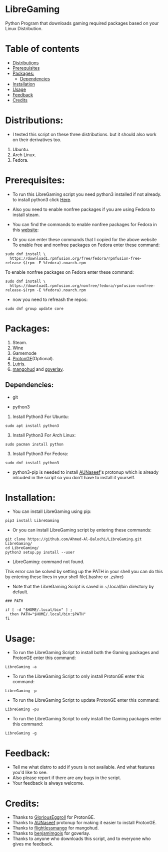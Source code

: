 # LibreGaming
Python Program that downloads gaming required packages based on your Linux Distribution.


Table of contents
=================

 - [Distributions](#Distributions)
 - [Prerequisites](#Prerequisites)
 - [Packages:](#Packages)
    - [Dependencies](#Dependencies)
 - [Installation](#Installation)
 - [Usage](#Usage)
 - [Feedback](#Feedback)
 - [Credits](#Credits)


# Distributions:
* I tested this script on these three distributions. but it should also work on their derivatives too.
1. Ubuntu.
2. Arch Linux.
3. Fedora.

# Prerequisites:
* To run this LibreGaming script you need python3 installed if not already. to install python3 click [Here](https://github.com/Ahmed-Al-Balochi/LibreGaming#dependencies).
* Also you need to enable nonfree packages if you are using Fedora to install steam.
* You can find the commands to enable nonfree packages for Fedora in this [website](https://docs.fedoraproject.org/en-US/quick-docs/setup_rpmfusion/#proc_enabling-the-rpmfusion-repositories-using-command-line-utilities_enabling-the-rpmfusion-repositories):

* Or you can enter these commands that I copied for the above website
To enable free and nonfree packages on Fedora enter these command:
```
sudo dnf install \
  https://download1.rpmfusion.org/free/fedora/rpmfusion-free-release-$(rpm -E %fedora).noarch.rpm
```
To enable nonfree packages on Fedora enter these command:
```
sudo dnf install \
  https://download1.rpmfusion.org/nonfree/fedora/rpmfusion-nonfree-release-$(rpm -E %fedora).noarch.rpm
```
* now you need to refreash the repos:
```
sudo dnf group update core
```

# Packages:
1. Steam.
2. Wine
3. Gamemode
4. [ProtonGE](https://github.com/GloriousEggroll/proton-ge-custom)(Optional).
5. [Lutris](https://github.com/lutris/lutris.git).
6. [mangohud](https://github.com/flightlessmango/MangoHud.git) and [goverlay](https://github.com/benjamimgois/goverlay.git).

## Dependencies:
* git

* python3
1. Install Python3 For Ubuntu:
```
sudo apt install python3
```
3. Install Python3 For Arch Linux:
```
sudo pacman install python
```
3. Install Python3 For Fedora:
```
sudo dnf install python3
```
* python3-pip is needed to install [AUNaseef](https://github.com/AUNaseef/protonup.git)'s protonup which is already inlcuded in the script so you don't have to install it yourself.

# Installation:
* You can install LibreGaming using pip:
```
pip3 install LibreGaming
```
* Or you can install LibreGaming script by entering these commands:
```
git clone https://github.com/Ahmed-Al-Balochi/LibreGaming.git LibreGaming/ 
cd LibreGaming/
python3 setup.py install --user

```
* LibreGaming: command not found. 

This error can be solved by setting up the PATH in your shell you can do this by entering these lines in your shell file(.bashrc or .zshrc)
* Note that the LibreGaming Script is saved in ~/.local/bin directory by default.
```
### PATH

if [ -d "$HOME/.local/bin" ] ;
  then PATH="$HOME/.local/bin:$PATH"
fi
```

# Usage:
* To run the LibreGaming Script to install both the Gaming packages and ProtonGE enter this command:
```
LibreGaming -a
```
* To run the LibreGaming Script to only install ProtonGE enter this command:
```
LibreGaming -p
```
* To run the LibreGaming Script to update ProtonGE enter this command:
```
LibreGaming -pu
```
* To run the LibreGaming Script to only install the Gaming packages enter this command:
```
LibreGaming -g
```

# Feedback:
* Tell me what distro to add if yours is not available. And what features you'd like to see.
* Also please report if there are any bugs in the script.
* Your feedback is always welcome.

# Credits:
* Thanks to [GloriousEggroll](https://github.com/GloriousEggroll/) for ProtonGE.
* Thanks to [AUNaseef](https://github.com/AUNaseef/) protonup for making it easier to install ProtonGE.
* Thanks to [flightlessmango](https://github.com/flightlessmango/) for mangohud.
* Thanks to [benjamimgois](https://github.com/benjamimgois/) for goverlay.
* Thanks to anyone who downloads this script, and to everyone who gives me feedback.  

